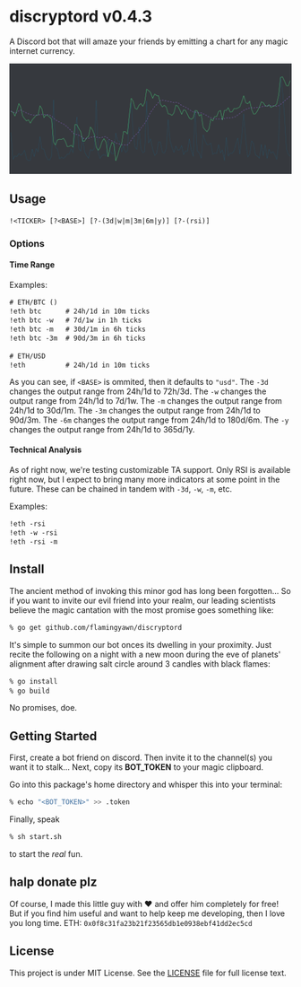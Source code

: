 discryptord v0.4.3
===========

A Discord bot that will amaze your friends by emitting a chart for any magic internet currency.

![Example](assets/graph.png)

## Usage

```run
!<TICKER> [?<BASE>] [?-(3d|w|m|3m|6m|y)] [?-(rsi)]
```

### Options

#### Time Range

 Examples:
```run
# ETH/BTC ()
!eth btc      # 24h/1d in 10m ticks 
!eth btc -w   # 7d/1w in 1h ticks
!eth btc -m   # 30d/1m in 6h ticks
!eth btc -3m  # 90d/3m in 6h ticks

# ETH/USD
!eth          # 24h/1d in 10m ticks 
```

As you can see, if `<BASE>` is ommited, then it defaults to `"usd"`.
The `-3d` changes the output range from 24h/1d to 72h/3d. 
The `-w`  changes the output range from 24h/1d to 7d/1w. 
The `-m`  changes the output range from 24h/1d to 30d/1m. 
The `-3m` changes the output range from 24h/1d to 90d/3m. 
The `-6m` changes the output range from 24h/1d to 180d/6m. 
The `-y`  changes the output range from 24h/1d to 365d/1y. 


#### Technical Analysis

As of right now, we're testing customizable TA support.
Only RSI is available right now, but I expect to bring many more indicators at some point in the future.
These can be chained in tandem with `-3d`, `-w`, `-m`, etc.

Examples:
```run
!eth -rsi
!eth -w -rsi
!eth -rsi -m
```

## Install

The ancient method of invoking this minor god has long been forgotten...
So if you want to invite our evil friend into your realm, our leading scientists believe the magic cantation with the most promise goes something like:

```zsh
% go get github.com/flamingyawn/discryptord
```

It's simple to summon our bot onces its dwelling in your proximity.
Just recite the following on a night with a new moon during the eve of planets' alignment after drawing salt circle around 3 candles with black flames:

```zsh
% go install
% go build
```

No promises, doe.

## Getting Started

First, create a bot friend on discord.
Then invite it to the channel(s) you want it to stalk...
Next, copy its **BOT_TOKEN** to your magic clipboard.

Go into this package's home directory and whisper this into your terminal:

```zsh
% echo "<BOT_TOKEN>" >> .token
```

Finally, speak

```zsh
% sh start.sh
```

to start the _real_ fun.

## halp donate plz

Of course, I made this little guy with :heart: and offer him completely for free!
But if you find him useful and want to help keep me developing, then I love you long time.
ETH: `0x0f8c31fa23b21f23565db1e0938ebf41dd2ec5cd`

## License

This project is under MIT License. See the [LICENSE](LICENSE) file for full license text.
